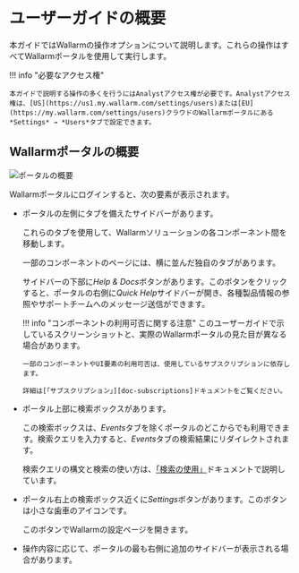 [img-wallarm-portal-overview]:  ../images/user-guides/dashboard/dashboard.png

[link-wallarm-console]:     https://my.wallarm.com/settings/users

[doc-use-search]:           search-and-filters/use-search.md
[doc-subscriptions]:        ../about-wallarm/subscription-plans.md


# ユーザーガイドの概要

本ガイドではWallarmの操作オプションについて説明します。これらの操作はすべてWallarmポータルを使用して実行します。

!!! info "必要なアクセス権"

    本ガイドで説明する操作の多くを行うにはAnalystアクセス権が必要です。Analystアクセス権は、[US](https://us1.my.wallarm.com/settings/users)または[EU](https://my.wallarm.com/settings/users)クラウドのWallarmポータルにある*Settings* → *Users*タブで設定できます。

##  Wallarmポータルの概要

![ポータルの概要][img-wallarm-portal-overview]

Wallarmポータルにログインすると、次の要素が表示されます。
*   ポータルの左側にタブを備えたサイドバーがあります。

    これらのタブを使用して、Wallarmソリューションの各コンポーネント間を移動します。
    
    一部のコンポーネントのページには、横に並んだ独自のタブがあります。
    
    サイドバーの下部に*Help & Docs*ボタンがあります。このボタンをクリックすると、ポータルの右側に*Quick Help*サイドバーが開き、各種製品情報の参照やサポートチームへのメッセージ送信ができます。
    
    !!! info "コンポーネントの利用可否に関する注意"
        このユーザーガイドで示しているスクリーンショットと、実際のWallarmポータルの見た目が異なる場合があります。
        
        一部のコンポーネントやUI要素の利用可否は、使用しているサブスクリプションに依存します。
        
        詳細は[「サブスクリプション」][doc-subscriptions]ドキュメントをご覧ください。
    
*   ポータル上部に検索ボックスがあります。

    この検索ボックスは、*Events*タブを除くポータルのどこからでも利用できます。検索クエリを入力すると、*Events*タブの検索結果にリダイレクトされます。 

    検索クエリの構文と検索の使い方は、[「検索の使用」][doc-use-search]ドキュメントで説明しています。

*   ポータル右上の検索ボックス近くに*Settings*ボタンがあります。このボタンは小さな歯車のアイコンです。

    このボタンでWallarmの設定ページを開きます。
    
*   操作内容に応じて、ポータルの最も右側に追加のサイドバーが表示される場合があります。     

<!-- ## Demo videos

<div class="video-wrapper">
  <iframe width="1280" height="720" src="https://www.youtube.com/embed/R8v9npJAXSo" frameborder="0" allow="accelerometer; autoplay; encrypted-media; gyroscope; picture-in-picture" allowfullscreen></iframe>
</div> -->